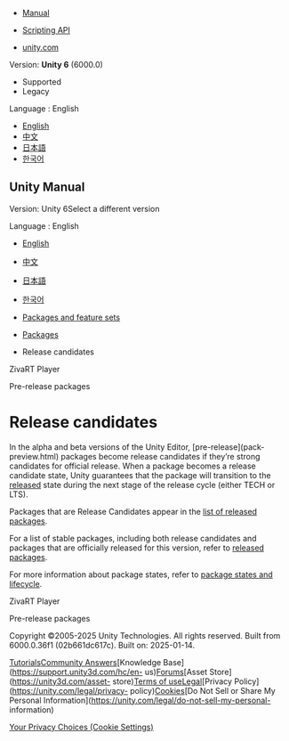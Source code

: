 [](https://docs.unity3d.com)

  * [Manual](../Manual/index.html)
  * [Scripting API](../ScriptReference/index.html)

  * [unity.com](https://unity.com/)

Version: **Unity 6** (6000.0)

  * Supported
  * Legacy

Language : English

  * [English](/Manual/pack-releasecandidate.html)
  * [中文](/cn/current/Manual/pack-releasecandidate.html)
  * [日本語](/ja/current/Manual/pack-releasecandidate.html)
  * [한국어](/kr/current/Manual/pack-releasecandidate.html)

[](https://docs.unity3d.com)

## Unity Manual

Version: Unity 6Select a different version

Language : English

  * [English](/Manual/pack-releasecandidate.html)
  * [中文](/cn/current/Manual/pack-releasecandidate.html)
  * [日本語](/ja/current/Manual/pack-releasecandidate.html)
  * [한국어](/kr/current/Manual/pack-releasecandidate.html)

  * [Packages and feature sets](PackagesList.html)
  * [Packages](Packages-all.html)
  * Release candidates

[](com.unity.zivart-player.html)

ZivaRT Player

[](pack-preview.html)

Pre-release packages

# Release candidates

In the alpha and beta versions of the Unity Editor, [pre-release](pack-
preview.html) packages become release candidates if they’re strong candidates
for official release. When a package becomes a release candidate state, Unity
guarantees that the package will transition to the [released](pack-safe.html)
state during the next stage of the release cycle (either TECH or LTS).

Packages that are Release Candidates appear in the [list of released
packages](pack-safe.html).

For a list of stable packages, including both release candidates and packages
that are officially released for this version, refer to [released
packages](pack-safe.html).

For more information about package states, refer to [package states and
lifecycle](upm-lifecycle.html).

[](com.unity.zivart-player.html)

ZivaRT Player

[](pack-preview.html)

Pre-release packages

Copyright ©2005-2025 Unity Technologies. All rights reserved. Built from
6000.0.36f1 (02b661dc617c). Built on: 2025-01-14.

[Tutorials](https://learn.unity.com/)[Community
Answers](https://answers.unity3d.com)[Knowledge
Base](https://support.unity3d.com/hc/en-
us)[Forums](https://forum.unity3d.com)[Asset Store](https://unity3d.com/asset-
store)[Terms of
use](https://docs.unity3d.com/Manual/TermsOfUse.html)[Legal](https://unity.com/legal)[Privacy
Policy](https://unity.com/legal/privacy-
policy)[Cookies](https://unity.com/legal/cookie-policy)[Do Not Sell or Share
My Personal Information](https://unity.com/legal/do-not-sell-my-personal-
information)

[Your Privacy Choices (Cookie Settings)](javascript:void\(0\);)

